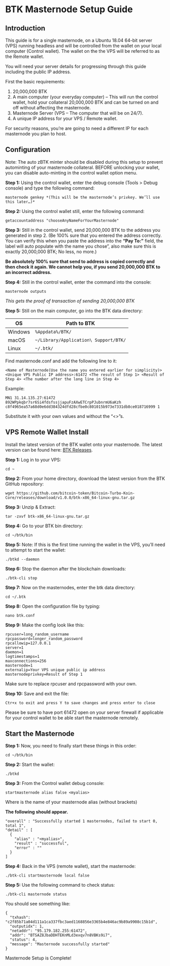 BTK Masternode Setup Guide
==========================

## Introduction

This guide is for a single masternode, on a Ubuntu 18.04 64-bit server (VPS) running headless and will be controlled from the wallet on your local computer (Control wallet). The wallet on the the VPS will be referred to as the Remote wallet.

You will need your server details for progressing through this guide including the public IP address.

First the basic requirements:

1. 20,000,000 BTK
1. A main computer (your everyday computer) – This will run the control wallet, hold your collateral 20,000,000 BTK and can be turned on and off without affecting the masternode.
1. Masternode Server (VPS – The computer that will be on 24/7).
1. A unique IP address for your VPS / Remote wallet.

For security reasons, you’re are going to need a different IP for each masternode you plan to host.

## Configuration

Note: The auto zBTK minter should be disabled during this setup to prevent autominting of your masternode collateral. BEFORE unlocking your wallet, you can disable auto-minting in the control wallet option menu.

**Step 1:** Using the control wallet, enter the debug console (Tools > Debug console) and type the following command:

```
masternode genkey *(This will be the masternode’s privkey. We’ll use this later…)*
```

**Step 2:** Using the control wallet still, enter the following command:

```
getaccountaddress "chooseAnyNameForYourMasternode"
```

**Step 3:** Still in the control wallet, send 20,000,000 BTK to the address you generated in step 2. (Be 100% sure that you entered the address correctly. You can verify this when you paste the address into the **“Pay To:”** field, the label will auto populate with the name you chose”, also make sure this is exactly 20,000,000 BTK; No less, no more.)

**Be absolutely 100% sure that send to address is copied correctly and then check it again. We cannot help you, if you send 20,000,000 BTK to an incorrect address.**

**Step 4:** Still in the control wallet, enter the command into the console:

```
masternode outputs
```

*This gets the proof of transaction of sending 20,000,000 BTK*

**Step 5:** Still on the main computer, go into the BTK data directory:

OS | Path to BTK
------------ | -------------
Windows | `%Appdata%/BTK/`
macOS | `~/Library/Application\ Support/BTK/`
Linux | `~/.btk/`

Find masternode.conf and add the following line to it:

```
<Name of Masternode(Use the name you entered earlier for simplicity)> <Unique VPS Public IP address>:61472 <The result of Step 1> <Result of Step 4> <The number after the long line in Step 4>
```

Example:

```
MN1 31.14.135.27:61472 892WPpkqbr7sr6Si4fdsfssjjapuFzAXwETCrpPJubnrmU6aKzh c8f4965ea57a68d0e6dd384324dfd28cfbe0c801015b973e7331db8ce018716999 1
```

Substitute it with your own values and without the “<>”s.

## VPS Remote Wallet Install

Install the latest version of the BTK wallet onto your masternode. The latest version can be found here: [BTK Releases](https://github.com/bitcoin-token/Bitcoin-Turbo-Koin-Core/releases).

**Step 1:** Log in to your VPS:

```
cd ~
```

**Step 2:** From your home directory, download the latest version from the BTK GitHub repository:

```
wget https://github.com/bitcoin-token/Bitcoin-Turbo-Koin-Core/releases/download/v1.0.0/btk-x86_64-linux-gnu.tar.gz
```

**Step 3:** Unzip & Extract:

```
tar -zxvf btk-x86_64-linux-gnu.tar.gz
```

**Step 4:** Go to your BTK bin directory:

```
cd ~/btk/bin
```

**Step 5:** Note: If this is the first time running the wallet in the VPS, you’ll need to attempt to start the wallet:

```
./btkd --daemon
```

**Step 6:** Stop the daemon after the blockchain downloads:

```
./btk-cli stop
```

**Step 7:** Now on the masternodes, enter the btk data directory:

```
cd ~/.btk
```

**Step 8:** Open the configuration file by typing:

```
nano btk.conf
```

**Step 9:** Make the config look like this:

```
rpcuser=long_random_username
rpcpassword=longer_random_password
rpcallowip=127.0.0.1
server=1
daemon=1
logtimestamps=1
maxconnections=256
masternode=1
externalip=Your VPS unique public ip address
masternodeprivkey=Result of Step 1
```

Make sure to replace rpcuser and rpcpassword with your own.

**Step 10:** Save and exit the file:

```
Ctr+x to exit and press Y to save changes and press enter to close
```

Please be sure to have port 61472 open on your server firewall if applicable for your control wallet to be able start the masternode remotely.

## Start the Masternode

**Step 1:** Now, you need to finally start these things in this order:

```
cd ~/btk/bin
```

**Step 2:** Start the wallet:

```
./btkd
```

**Step 3:** From the Control wallet debug console:

```
startmasternode alias false <myalias>
```

Where <myalias> is the name of your masternode alias (without brackets)

**The following should appear.**

```
"overall" : "Successfully started 1 masternodes, failed to start 0, total 1",
"detail" : [
  {
    "alias" : "<myalias>",
    "result" : "successful",
    "error" : ""
  }
]
```

**Step 4:** Back in the VPS (remote wallet), start the masternode:

```
./btk-cli startmasternode local false
```

**Step 5:** Use the following command to check status:

```
./btk-cli masternode status
```

You should see something like:

```
{
  "txhash": "c2f85b71a04d111a1ca337fbc3aed1168856e3365b4e846ac9b89a9908c15b1d",
  "outputidx": 1,
  "netaddr": "95.179.182.255:61472",
  "addr": "BTSAZ8JbaDDHTEKnMLd3exqv7n8VBKs9i7",
  "status": 4,
  "message": "Masternode successfully started"
}
```

Masternode Setup is Complete!
